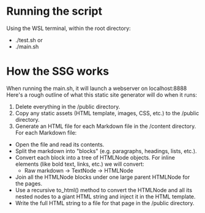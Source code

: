 # Running the script
Using the WSL terminal, within the root directory:
* ./test.sh
or
* ./main.sh

# How the SSG works
When running the main.sh, it will launch a webserver on localhost:8888
Here's a rough outline of what this static site generator will do when it runs:

1. Delete everything in the /public directory.
2. Copy any static assets (HTML template, images, CSS, etc.) to the /public directory.
3. Generate an HTML file for each Markdown file in the /content directory. For each Markdown file:
 * Open the file and read its contents.
 * Split the markdown into "blocks" (e.g. paragraphs, headings, lists, etc.).
 * Convert each block into a tree of HTMLNode objects. For inline elements (like bold text, links, etc.) we will convert:
   - Raw markdown -> TextNode -> HTMLNode
 * Join all the HTMLNode blocks under one large parent HTMLNode for the pages.
 * Use a recursive to_html() method to convert the HTMLNode and all its nested nodes to a giant HTML string and inject it in the HTML template.
 * Write the full HTML string to a file for that page in the /public directory.